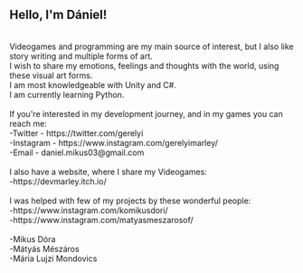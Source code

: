 <h2>Hello, I'm Dániel!</h2>
 <br>
Videogames and programming are my main source of interest, but I also like story writing and multiple forms of art.
 <br>
I wish to share my emotions, feelings and thoughts with the world, using these visual art forms.
 <br>
I am most knowledgeable with Unity and C#. <br>
I am currently learning Python. <br>
 <br>
If you're interested in my development journey, and in my games you can reach me: <br>
-Twitter - https://twitter.com/gerelyi <br>
-Instagram - https://www.instagram.com/gerelyimarley/ <br>
-Email  - daniel.mikus03@gmail.com <br>
 <br>
I also have a website, where I share my Videogames: <br>
-https://devmarley.itch.io/ <br>
 <br>
I was helped with few of my projects by these wonderful people: <br>
-https://www.instagram.com/komikusdori/ <br>
-https://www.instagram.com/matyasmeszarosof/ <br>
 <br>
-Mikus Dóra <br>
-Mátyás Mészáros <br>
-Mária Lujzi Mondovics <br>
